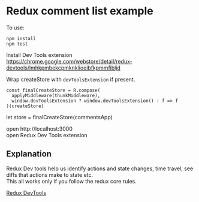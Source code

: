 # Redux comment list example

To use:
```
npm install
npm test
```

Install Dev Tools extension https://chrome.google.com/webstore/detail/redux-devtools/lmhkpmbekcpmknklioeibfkpmmfibljd

Wrap createStore with `devToolsExtension` if present.
```
const finalCreateStore = R.compose(
  applyMiddleware(thunkMiddleware),
  window.devToolsExtension ? window.devToolsExtension() : f => f
)(createStore)
```

let store = finalCreateStore(commentsApp)

open http://localhost:3000  
open Redux Dev Tools extension

## Explanation

Redux Dev tools help us identify actions and state changes, time travel, see diffs that actions make to state etc.  
This all works only if you follow the redux core rules.

[Redux DevTools](https://github.com/gaearon/redux-devtools)
